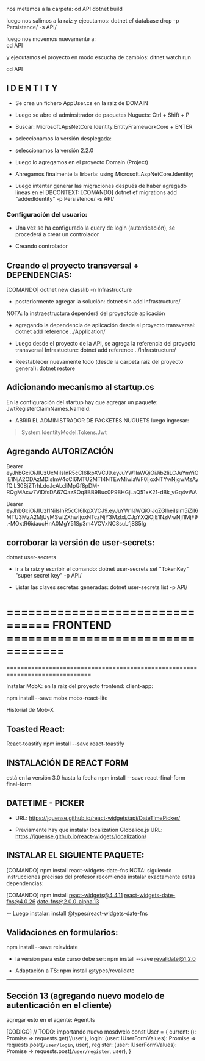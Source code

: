 nos metemos a la carpeta:
cd API
dotnet build

luego nos salimos a la raíz y ejecutamos:
dotnet ef database drop -p Persistence/ -s API/

luego nos movemos nuevamente a:  
 cd API

y ejecutamos el proyecto en modo escucha de cambios:
ditnet watch run

cd API

##  I D E N T I T Y
- Se crea un fichero AppUser.cs en la raíz de DOMAIN

- Luego se abre el adminsitrador de paquetes Nuguets:
Ctrl + Shift + P
- Buscar:
Microsoft.ApsNetCore.Identity.EntityFrameworkCore + ENTER

- seleccionamos la versión desplegada:
- seleccionamos la versión 2.2.0 
- Luego lo agregamos en el proyecto Domain (Project)

- Ahregamos finalmente la lirbería:
using Microsoft.AspNetCore.Identity;

- Luego intentar generar las migraciones después de haber agregado lineas en el DBCONTEXT:
[COMANDO]
 dotnet ef migrations add "addedIdentity" -p Persistence/ -s API/


### Configuración del usuario:
- Una vez se ha configurado la query de login (autenticación), se procederá a crear un controlador

- Creando controlador <AppUser>





## Creando el proyecto transversal + DEPENDENCIAS:
[COMANDO]
dotnet new classlib -n Infrastructure 

- posteriormente agregar la solución:
dotnet sln add Infrastructure/

NOTA: la instraestructura dependerá del proyectode aplicación

- agregando la dependencia de aplicación desde el proyecto transversal:
dotnet add reference ../Application/

- Luego desde el proyecto de la API, se agrega la referencia del proyecto transversal Infrastucture:
dotnet add reference ../Infrastructure/

- Reestablecer nuevamente todo (desde la carpeta raíz del proyecto general):
dotnet restore


## Adicionando mecanismo al startup.cs

En la configuración del startup hay que agregar un paquete: JwtRegisterClaimNames.NameId:

- ABRIR EL ADMINISTRADOR DE PACKETES NUGUETS
luego ingresar: 
>System.IdentityModel.Tokens.Jwt


## Agregando AUTORIZACIÓN


Bearer eyJhbGciOiJIUzUxMiIsInR5cCI6IkpXVCJ9.eyJuYW1laWQiOiJib2IiLCJuYmYiOjE1NjA2ODAzMDIsImV4cCI6MTU2MTI4NTEwMiwiaWF0IjoxNTYwNjgwMzAyfQ.L30BjZTrhLdoJcALcliMpGf8pDM-RQgMAcw7ViDfsDA67QazSOq8BB9Buc0P9BHGjLaQ51xK21-dBk_vGq4vWA

Bearer 
eyJhbGciOiJIUzI1NiIsInR5cCI6IkpXVCJ9.eyJuYW1laWQiOiJqZGlheiIsIm5iZiI6MTU3MzA2MjUyMSwiZXhwIjoxNTczNjY3MzIxLCJpYXQiOjE1NzMwNjI1MjF9.-MOxtR6idaucHnA0MgY51Sp3m4VCVxNC8suLfjSS5Ig


## corroborar la versión de user-secrets:
dotnet user-secrets

- ir a la raíz y escribir el comando:
dotnet user-secrets set "TokenKey" "super secret key" -p API/

- Listar las claves secretas generadas:
dotnet user-secrets list -p API/



















# ================================ FRONTEND ==================================
==============================================================================

Instalar MobX:
en la raíz del proyecto frontend: client-app:

npm install --save mobx mobx-react-lite

Historial de Mob-X

## Toasted React:

React-toastify
npm install --save react-toastify

## INSTALACIÓN DE REACT FORM

está en la versión 3.0 hasta la fecha
npm install --save react-final-form final-form

## DATETIME - PICKER

- URL:
  https://jquense.github.io/react-widgets/api/DateTimePicker/

- Previamente hay que instalar localization Globalice.js
  URL:
  https://jquense.github.io/react-widgets/localization/

## INSTALAR EL SIGUIENTE PAQUETE:

[COMANDO]
npm install react-widgets-date-fns
NOTA: siguiendo instrucciones precisas del profesor recomienda instalar exactamente
estas dependencias:

[COMANDO]
npm install react-widgets@4.4.11 react-widgets-date-fns@4.0.26 date-fns@2.0.0-alpha.13

-- Luego instalar:
install @types/react-widgets-date-fns


## Validaciones en formularios:
npm install --save relavidate

- la versión para este curso debe ser:
 npm install --save revalidate@1.2.0

- Adaptación a TS:
npm install @types/revalidate


------------
 ## Sección 13 (agregando nuevo modelo de autenticación en el cliente)

 agregar esto en el agente: Agent.ts

 [CODIGO]
    // TODO: importando nuevo mosdwelo
    const User = {
        current: (): Promise<IUser> => requests.get('/user'),
        login: (user: IUserFormValues): Promise<IUser> => requests.post(`/user/login`, user),
        register: (user: IUserFormValues): Promise<IUser> => requests.post(`/user/register`, user),
    }


